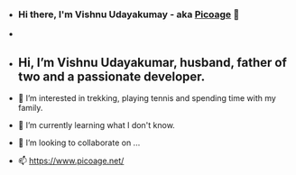 - ### Hi there, I'm Vishnu Udayakumay - aka [Picoage](https://www.picoage.net) 👋
- 
- ##  Hi, I’m Vishnu Udayakumar, husband, father of two and a passionate developer.

- 👀 I’m interested in trekking, playing tennis and spending time with my family. 
- 🌱 I’m currently learning what I don't know. 
- 💞️ I’m looking to collaborate on ...
- 📫 https://www.picoage.net/

<!---
picoage/picoage is a ✨ special ✨ repository because its `README.md` (this file) appears on your GitHub profile.
You can click the Preview link to take a look at your changes.
--->
